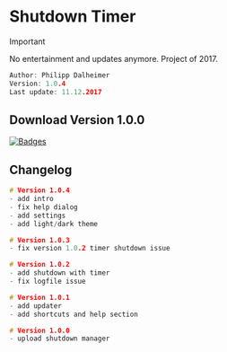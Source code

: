 # Shutdown Timer

> [!IMPORTANT]  
> No entertainment and updates anymore. Project of 2017.

```C
Author: Philipp Dalheimer
Version: 1.0.4
Last update: 11.12.2017
```

## Download Version 1.0.0
[![Badges](http://img.shields.io/:Download-1.0.4-fe7d37.svg)]([http://bitly.com/2AkGOYO](https://github.com/Karamellwuerfel/shutdown-timer/blob/master/Shutdown%20Timer%20Setup%201.0.4.exe))

## Changelog
```C
# Version 1.0.4
- add intro
- fix help dialog
- add settings
- add light/dark theme

# Version 1.0.3
- fix version 1.0.2 timer shutdown issue

# Version 1.0.2
- add shutdown with timer
- fix logfile issue

# Version 1.0.1
- add updater
- add shortcuts and help section

# Version 1.0.0
- upload shutdown manager
```
